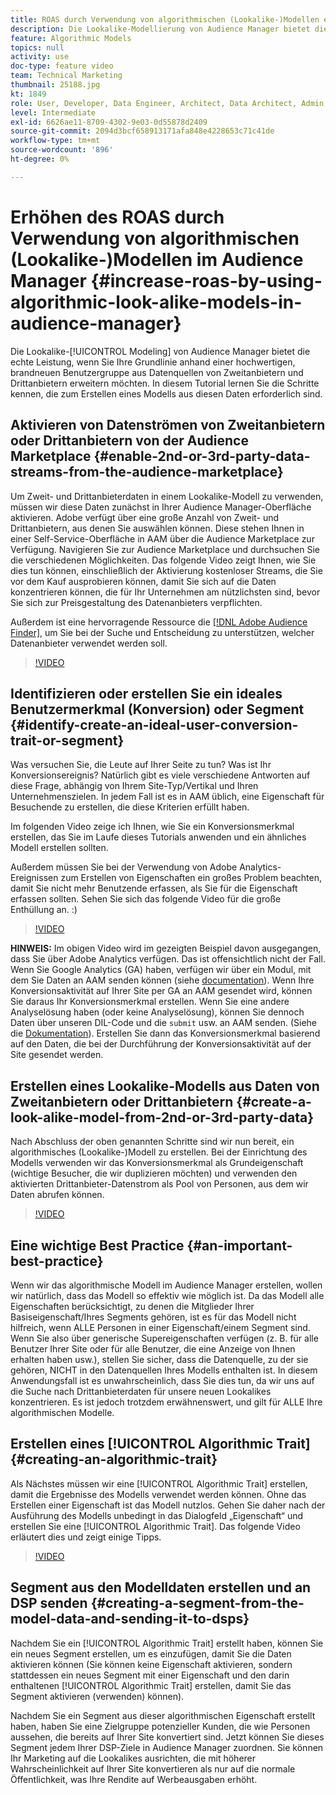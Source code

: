```yaml
---
title: ROAS durch Verwendung von algorithmischen (Lookalike-)Modellen erhöhen
description: Die Lookalike-Modellierung von Audience Manager bietet die echte Leistung, wenn Sie Ihre Grundlinie mit einer hochwertigen, brandneuen Benutzergruppe aus Datenquellen von 2 und 3 Anbietern erweitern möchten. In diesem Tutorial lernen Sie die Schritte zum Erstellen eines Modells aus diesen Daten kennen.
feature: Algorithmic Models
topics: null
activity: use
doc-type: feature video
team: Technical Marketing
thumbnail: 25188.jpg
kt: 1849
role: User, Developer, Data Engineer, Architect, Data Architect, Admin, Leader
level: Intermediate
exl-id: 6626ae11-8709-4302-9e03-0d55878d2409
source-git-commit: 2094d3bcf658913171afa848e4228653c71c41de
workflow-type: tm+mt
source-wordcount: '896'
ht-degree: 0%

---
```


# Erhöhen des ROAS durch Verwendung von algorithmischen (Lookalike-)Modellen im Audience Manager {#increase-roas-by-using-algorithmic-look-alike-models-in-audience-manager}

Die Lookalike-[!UICONTROL Modeling] von Audience Manager bietet die echte Leistung, wenn Sie Ihre Grundlinie anhand einer hochwertigen, brandneuen Benutzergruppe aus Datenquellen von Zweitanbietern und Drittanbietern erweitern möchten. In diesem Tutorial lernen Sie die Schritte kennen, die zum Erstellen eines Modells aus diesen Daten erforderlich sind.

## Aktivieren von Datenströmen von Zweitanbietern oder Drittanbietern von der Audience Marketplace {#enable-2nd-or-3rd-party-data-streams-from-the-audience-marketplace}

Um Zweit- und Drittanbieterdaten in einem Lookalike-Modell zu verwenden, müssen wir diese Daten zunächst in Ihrer Audience Manager-Oberfläche aktivieren. Adobe verfügt über eine große Anzahl von Zweit- und Drittanbietern, aus denen Sie auswählen können. Diese stehen Ihnen in einer Self-Service-Oberfläche in AAM über die Audience Marketplace zur Verfügung. Navigieren Sie zur Audience Marketplace und durchsuchen Sie die verschiedenen Möglichkeiten. Das folgende Video zeigt Ihnen, wie Sie dies tun können, einschließlich der Aktivierung kostenloser Streams, die Sie vor dem Kauf ausprobieren können, damit Sie sich auf die Daten konzentrieren können, die für Ihr Unternehmen am nützlichsten sind, bevor Sie sich zur Preisgestaltung des Datenanbieters verpflichten.

Außerdem ist eine hervorragende Ressource die [[!DNL Adobe Audience Finder]](https://www.adobe-audience-finder.com/), um Sie bei der Suche und Entscheidung zu unterstützen, welcher Datenanbieter verwendet werden soll.

>[!VIDEO](https://video.tv.adobe.com/v/25188/?quality=12)

## Identifizieren oder erstellen Sie ein ideales Benutzermerkmal (Konversion) oder Segment {#identify-create-an-ideal-user-conversion-trait-or-segment}

Was versuchen Sie, die Leute auf Ihrer Seite zu tun? Was ist Ihr Konversionsereignis? Natürlich gibt es viele verschiedene Antworten auf diese Frage, abhängig von Ihrem Site-Typ/Vertikal und Ihren Unternehmenszielen. In jedem Fall ist es in AAM üblich, eine Eigenschaft für Besuchende zu erstellen, die diese Kriterien erfüllt haben.

Im folgenden Video zeige ich Ihnen, wie Sie ein Konversionsmerkmal erstellen, das Sie im Laufe dieses Tutorials anwenden und ein ähnliches Modell erstellen sollten.

Außerdem müssen Sie bei der Verwendung von Adobe Analytics-Ereignissen zum Erstellen von Eigenschaften ein großes Problem beachten, damit Sie nicht mehr Benutzende erfassen, als Sie für die Eigenschaft erfassen sollten. Sehen Sie sich das folgende Video für die große Enthüllung an. :)

>[!VIDEO](https://video.tv.adobe.com/v/23431/?quality=12)

**HINWEIS:** Im obigen Video wird im gezeigten Beispiel davon ausgegangen, dass Sie über Adobe Analytics verfügen. Das ist offensichtlich nicht der Fall. Wenn Sie Google Analytics (GA) haben, verfügen wir über ein Modul, mit dem Sie Daten an AAM senden können (siehe [documentation](https://experienceleague.adobe.com/docs/audience-manager/user-guide/dil-api/dil-modules.html?lang=de)). Wenn Ihre Konversionsaktivität auf Ihrer Site per GA an AAM gesendet wird, können Sie daraus Ihr Konversionsmerkmal erstellen. Wenn Sie eine andere Analyselösung haben (oder keine Analyselösung), können Sie dennoch Daten über unseren DIL-Code und die `submit` usw. an AAM senden. (Siehe die [Dokumentation](https://experienceleague.adobe.com/docs/audience-manager/user-guide/dil-api/dil-overview.html?lang=de)). Erstellen Sie dann das Konversionsmerkmal basierend auf den Daten, die bei der Durchführung der Konversionsaktivität auf der Site gesendet werden.

## Erstellen eines Lookalike-Modells aus Daten von Zweitanbietern oder Drittanbietern {#create-a-look-alike-model-from-2nd-or-3rd-party-data}

Nach Abschluss der oben genannten Schritte sind wir nun bereit, ein algorithmisches (Lookalike-)Modell zu erstellen. Bei der Einrichtung des Modells verwenden wir das Konversionsmerkmal als Grundeigenschaft (wichtige Besucher, die wir duplizieren möchten) und verwenden den aktivierten Drittanbieter-Datenstrom als Pool von Personen, aus dem wir Daten abrufen können.

>[!VIDEO](https://video.tv.adobe.com/v/25190/?quality-12)

## Eine wichtige Best Practice {#an-important-best-practice}

Wenn wir das algorithmische Modell im Audience Manager erstellen, wollen wir natürlich, dass das Modell so effektiv wie möglich ist. Da das Modell alle Eigenschaften berücksichtigt, zu denen die Mitglieder Ihrer Basiseigenschaft/Ihres Segments gehören, ist es für das Modell nicht hilfreich, wenn ALLE Personen in einer Eigenschaft/einem Segment sind. Wenn Sie also über generische Supereigenschaften verfügen (z. B. für alle Benutzer Ihrer Site oder für alle Benutzer, die eine Anzeige von Ihnen erhalten haben usw.), stellen Sie sicher, dass die Datenquelle, zu der sie gehören, NICHT in den Datenquellen Ihres Modells enthalten ist. In diesem Anwendungsfall ist es unwahrscheinlich, dass Sie dies tun, da wir uns auf die Suche nach Drittanbieterdaten für unsere neuen Lookalikes konzentrieren. Es ist jedoch trotzdem erwähnenswert, und gilt für ALLE Ihre algorithmischen Modelle.

## Erstellen eines [!UICONTROL Algorithmic Trait] {#creating-an-algorithmic-trait}

Als Nächstes müssen wir eine [!UICONTROL Algorithmic Trait] erstellen, damit die Ergebnisse des Modells verwendet werden können. Ohne das Erstellen einer Eigenschaft ist das Modell nutzlos. Gehen Sie daher nach der Ausführung des Modells unbedingt in das Dialogfeld „Eigenschaft“ und erstellen Sie eine [!UICONTROL Algorithmic Trait]. Das folgende Video erläutert dies und zeigt einige Tipps.

>[!VIDEO](https://video.tv.adobe.com/v/25191/?quality=12)

## Segment aus den Modelldaten erstellen und an DSP senden {#creating-a-segment-from-the-model-data-and-sending-it-to-dsps}

Nachdem Sie ein [!UICONTROL Algorithmic Trait] erstellt haben, können Sie ein neues Segment erstellen, um es einzufügen, damit Sie die Daten aktivieren können (Sie können keine Eigenschaft aktivieren, sondern stattdessen ein neues Segment mit einer Eigenschaft und den darin enthaltenen [!UICONTROL Algorithmic Trait] erstellen, damit Sie das Segment aktivieren (verwenden) können).

Nachdem Sie ein Segment aus dieser algorithmischen Eigenschaft erstellt haben, haben Sie eine Zielgruppe potenzieller Kunden, die wie Personen aussehen, die bereits auf Ihrer Site konvertiert sind. Jetzt können Sie dieses Segment jedem Ihrer DSP-Ziele in Audience Manager zuordnen. Sie können Ihr Marketing auf die Lookalikes ausrichten, die mit höherer Wahrscheinlichkeit auf Ihrer Site konvertieren als nur auf die normale Öffentlichkeit, was Ihre Rendite auf Werbeausgaben erhöht.
